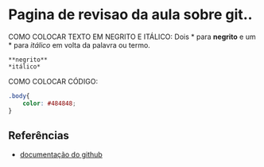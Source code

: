 # Pagina de revisao da aula sobre git..
COMO COLOCAR TEXTO EM NEGRITO E ITÁLICO: Dois * para **negrito** e um * para *itálico* em volta da palavra ou termo.
```
**negrito**
*itálico*
```

COMO COLOCAR CÓDIGO:
```css
.body{
    color: #484848;
}
```
## Referências
* [documentação do github](https://docs.github.com/pt/get-started/writing-on-github/getting-started-with-writing-and-formatting-on-github/basic-writing-and-formatting-syntax#headings)
